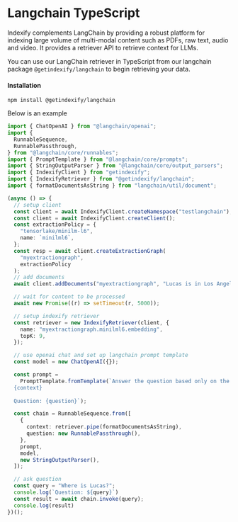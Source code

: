 # Langchain TypeScript

Indexify complements LangChain by providing a robust platform for indexing large volume of multi-modal content such as PDFs, raw text, audio and video. It provides a retriever API to retrieve context for LLMs.

You can use our LangChain retriever in TypeScript from our langchain package `@getindexify/langchain` to begin retrieving your data.

#### Installation
```shell
npm install @getindexify/langchain
```

Below is an example

```typescript
import { ChatOpenAI } from "@langchain/openai";
import {
  RunnableSequence,
  RunnablePassthrough,
} from "@langchain/core/runnables";
import { PromptTemplate } from "@langchain/core/prompts";
import { StringOutputParser } from "@langchain/core/output_parsers";
import { IndexifyClient } from "getindexify";
import { IndexifyRetriever } from "@getindexify/langchain";
import { formatDocumentsAsString } from "langchain/util/document";

(async () => {
  // setup client
  const client = await IndexifyClient.createNamespace("testlangchain");
  const client = await IndexifyClient.createClient();
  const extractionPolicy = {
    "tensorlake/minilm-l6",
    name: `minilml6`,
  };
  const resp = await client.createExtractionGraph(
    "myextractiongraph",
    extractionPolicy
  );
  // add documents
  await client.addDocuments("myextractiongraph", "Lucas is in Los Angeles, California");

  // wait for content to be processed
  await new Promise((r) => setTimeout(r, 5000));

  // setup indexify retriever
  const retriever = new IndexifyRetriever(client, {
    name: "myextractiongraph.minilml6.embedding",
    topK: 9,
  });

  // use openai chat and set up langchain prompt template
  const model = new ChatOpenAI({});

  const prompt =
    PromptTemplate.fromTemplate(`Answer the question based only on the following context:
  {context}
  
  Question: {question}`);

  const chain = RunnableSequence.from([
    {
      context: retriever.pipe(formatDocumentsAsString),
      question: new RunnablePassthrough(),
    },
    prompt,
    model,
    new StringOutputParser(),
  ]);

  // ask question
  const query = "Where is Lucas?";
  console.log(`Question: ${query}`)
  const result = await chain.invoke(query);
  console.log(result)
})();
```